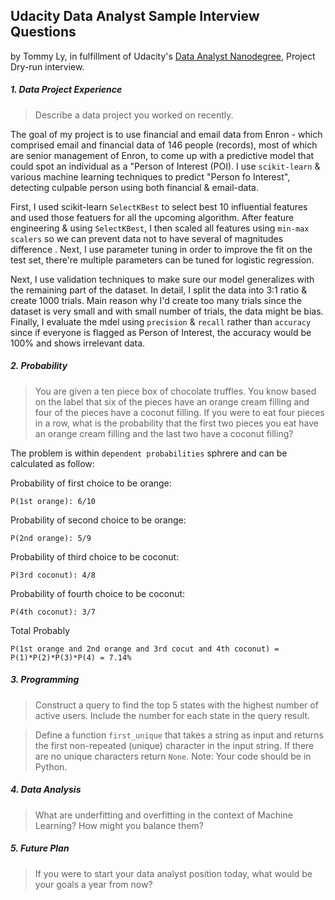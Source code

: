 ## Udacity Data Analyst Sample Interview Questions

by Tommy Ly, in fulfillment of Udacity's [Data Analyst Nanodegree](https://www.udacity.com/course/nd002), Project Dry-run interview.

##### 1. Data Project Experience

> Describe a data project you worked on recently.

The goal of my project is to use financial and email data from Enron - which comprised email and financial data of 146 people (records), most of which are senior management of Enron, to come up with a predictive model that could spot an individual as a "Person of Interest (POI). I use `scikit-learn` & various machine learning techniques to predict "Person fo Interest", detecting culpable person using both financial & email-data. 

First, I used scikit-learn `SelectKBest` to select best 10 influential features and used those featuers for all the upcoming algorithm. After feature engineering & using `SelectKBest`, I then scaled all features using `min-max scalers` so we can prevent data not to have several of magnitudes difference . Next, I use parameter tuning in order to improve the fit on the test set, there're multiple parameters can be tuned for logistic regression. 

Next, I use validation techniques to make sure our model generalizes with the remaining part of the dataset. In detail, I split the data into 3:1 ratio & create 1000 trials. Main reason why I'd create too many trials since the dataset is very small and with small number of trials, the data might be bias. Finally, I evaluate the mdel using `precision` & `recall` rather than `accuracy` since if everyone is flagged as Person of Interest, the accuracy would be 100% and shows irrelevant data.

##### 2. Probability

> You are given a ten piece box of chocolate truffles. You know based on the label that six of the pieces have an orange cream filling and four of the pieces have a coconut filling. If you were to eat four pieces in a row, what is the probability that the first two pieces you eat have an orange cream filling and the last two have a coconut filling?

The problem is within `dependent probabilities` sphrere and can be calculated as follow:

Probability of first choice to be orange: 
```
P(1st orange): 6/10
```
Probability of second choice to be orange: 
```
P(2nd orange): 5/9
```
Probability of third choice to be coconut: 
```
P(3rd coconut): 4/8
```
Probability of fourth choice to be coconut: 
```
P(4th coconut): 3/7
```
Total Probably 
```
P(1st orange and 2nd orange and 3rd cocut and 4th coconut) = P(1)*P(2)*P(3)*P(4) = 7.14%
```

##### 3. Programming

> Construct a query to find the top 5 states with the highest number of active users. Include the number for each state in the query result.



> Define a function `first_unique` that takes a string as input and returns the first non-repeated (unique) character in the input string. If there are no unique characters return `None`. Note: Your code should be in Python.

##### 4. Data Analysis

> What are underfitting and overfitting in the context of Machine Learning? How might you balance them?

##### 5. Future Plan

> If you were to start your data analyst position today, what would be your goals a year from now?
